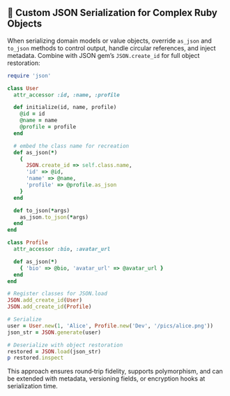 ## 🔧 Custom JSON Serialization for Complex Ruby Objects

When serializing domain models or value objects, override `as_json` and `to_json` methods to control output, handle circular references, and inject metadata. Combine with JSON gem’s `JSON.create_id` for full object restoration:

```ruby
require 'json'

class User
  attr_accessor :id, :name, :profile

  def initialize(id, name, profile)
    @id = id
    @name = name
    @profile = profile
  end

  # embed the class name for recreation
  def as_json(*)
    {
      JSON.create_id => self.class.name,
      'id' => @id,
      'name' => @name,
      'profile' => @profile.as_json
    }
  end

  def to_json(*args)
    as_json.to_json(*args)
  end
end

class Profile
  attr_accessor :bio, :avatar_url

  def as_json(*)
    { 'bio' => @bio, 'avatar_url' => @avatar_url }
  end
end

# Register classes for JSON.load
JSON.add_create_id(User)
JSON.add_create_id(Profile)

# Serialize
user = User.new(1, 'Alice', Profile.new('Dev', '/pics/alice.png'))
json_str = JSON.generate(user)

# Deserialize with object restoration
restored = JSON.load(json_str)
p restored.inspect
``` 

This approach ensures round‑trip fidelity, supports polymorphism, and can be extended with metadata, versioning fields, or encryption hooks at serialization time.